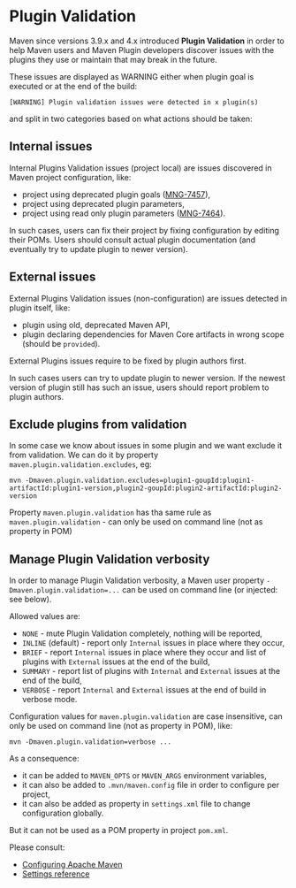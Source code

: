 # Plugin Validation

<!--
Licensed to the Apache Software Foundation (ASF) under one
or more contributor license agreements.  See the NOTICE file
distributed with this work for additional information
regarding copyright ownership.  The ASF licenses this file
to you under the Apache License, Version 2.0 (the
"License"); you may not use this file except in compliance
with the License.  You may obtain a copy of the License at

    http://www.apache.org/licenses/LICENSE-2.0

Unless required by applicable law or agreed to in writing,
software distributed under the License is distributed on an
"AS IS" BASIS, WITHOUT WARRANTIES OR CONDITIONS OF ANY
KIND, either express or implied.  See the License for the
specific language governing permissions and limitations
under the License.
-->

Maven since versions 3.9.x and 4.x introduced **Plugin Validation**
in order to help Maven users and Maven Plugin developers discover issues with the plugins they
use or maintain that may break in the future.

These issues are displayed as WARNING either when plugin goal is executed or at the end of the build:

```
[WARNING] Plugin validation issues were detected in x plugin(s)
```

and split in two categories based on what actions should be taken:

## Internal issues

Internal Plugins Validation issues (project local) are issues discovered in Maven project configuration, like:
 
 - project using deprecated plugin goals ([MNG-7457](https://issues.apache.org/jira/browse/MNG-7457)),
 - project using deprecated plugin parameters,
 - project using read only plugin parameters ([MNG-7464](https://issues.apache.org/jira/browse/MNG-7464)).

In such cases, users can fix their project by fixing configuration by editing their POMs.
Users should consult actual plugin documentation (and eventually try to update plugin to newer version).

## External issues

External Plugins Validation issues (non-configuration) are issues detected in plugin itself, like:

 - plugin using old, deprecated Maven API,
 - plugin declaring dependencies for Maven Core artifacts in wrong scope (should be `provided`).

External Plugins issues require to be fixed by plugin authors first.

In such cases users can try to update plugin to newer version.
If the newest version of plugin still has such an issue, users should report problem to plugin authors.

## Exclude plugins from validation

In some case we know about issues in some plugin and we want exclude it from validation.
We can do it by property `maven.plugin.validation.excludes`, eg:

```
mvn -Dmaven.plugin.validation.excludes=plugin1-goupId:plugin1-artifactId:plugin1-version,plugin2-goupId:plugin2-artifactId:plugin2-version
```

Property `maven.plugin.validation` has tha same rule as `maven.plugin.validation` - can only be used on command line (not as property in POM)


## Manage Plugin Validation verbosity

In order to manage Plugin Validation verbosity, a Maven user property `-Dmaven.plugin.validation=...` can be used on command line (or injected: see below).

Allowed values are:

 - `NONE` - mute Plugin Validation completely, nothing will be reported,
 - `INLINE` (default) - report only `Internal` issues in place where they occur, 
 - `BRIEF` - report `Internal` issues in place where they occur and list of plugins with `External` issues at the end of the build,
 - `SUMMARY` - report list of plugins with `Internal` and `External` issues at the end of the build,
 - `VERBOSE` - report `Internal` and `External` issues at the end of build in verbose mode.

Configuration values for `maven.plugin.validation`  are case insensitive, can only be used on command line (not as property in POM), like:

```
mvn -Dmaven.plugin.validation=verbose ...
```

As a consequence:
- it can be added to `MAVEN_OPTS` or `MAVEN_ARGS` environment variables, 
- it can also be added to `.mvn/maven.config` file in order to configure per project,
- it can also be added as property in `settings.xml` file to change configuration globally.

But it can not be used as a POM property in project `pom.xml`.

Please consult: 
 - [Configuring Apache Maven](/configure.html)
 - [Settings reference](/settings.html)


